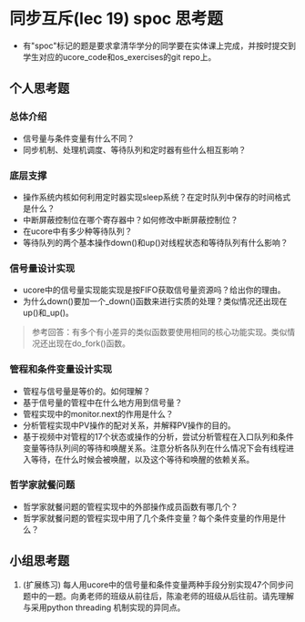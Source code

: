 # 同步互斥(lec 19) spoc 思考题


- 有"spoc"标记的题是要求拿清华学分的同学要在实体课上完成，并按时提交到学生对应的ucore_code和os_exercises的git repo上。

## 个人思考题

### 总体介绍
 - 信号量与条件变量有什么不同？
 - 同步机制、处理机调度、等待队列和定时器有些什么相互影响？

### 底层支撑

 - 操作系统内核如何利用定时器实现sleep系统？在定时队列中保存的时间格式是什么？
 - 中断屏蔽控制位在哪个寄存器中？如何修改中断屏蔽控制位？
 - 在ucore中有多少种等待队列？
 - 等待队列的两个基本操作down()和up()对线程状态和等待队列有什么影响？

### 信号量设计实现

 - ucore中的信号量实现能实现是按FIFO获取信号量资源吗？给出你的理由。
 - 为什么down()要加一个_down()函数来进行实质的处理？类似情况还出现在up()和_up()。
> 参考回答：有多个有小差异的类似函数要使用相同的核心功能实现。类似情况还出现在do_fork()函数。

### 管程和条件变量设计实现

 - 管程与信号量是等价的。如何理解？
 - 基于信号量的管程中在什么地方用到信号量？
 - 管程实现中的monitor.next的作用是什么？
 - 分析管程实现中PV操作的配对关系，并解释PV操作的目的。
 - 基于视频中对管程的17个状态或操作的分析，尝试分析管程在入口队列和条件变量等待队列间的等待和唤醒关系。注意分析各队列在什么情况下会有线程进入等待，在什么时候会被唤醒，以及这个等待和唤醒的依赖关系。

### 哲学家就餐问题

 - 哲学家就餐问题的管程实现中的外部操作成员函数有哪几个？
 - 哲学家就餐问题的管程实现中用了几个条件变量？每个条件变量的作用是什么？
 
## 小组思考题

1. (扩展练习) 每人用ucore中的信号量和条件变量两种手段分别实现47个同步问题中的一题。向勇老师的班级从前往后，陈渝老师的班级从后往前。请先理解与采用python threading 机制实现的异同点。

